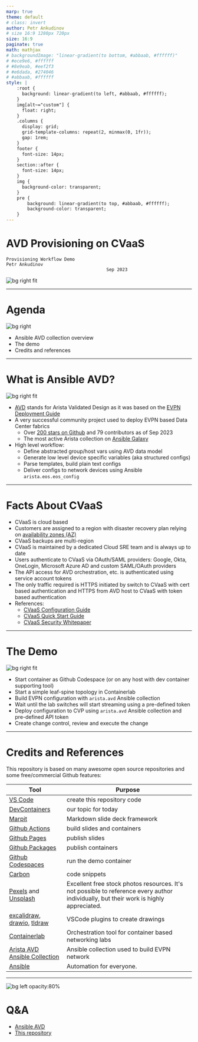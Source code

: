 ```yaml
---
marp: true
theme: default
# class: invert
author: Petr Ankudinov
# size 16:9 1280px 720px
size: 16:9
paginate: true
math: mathjax
# backgroundImage: "linear-gradient(to bottom, #abbaab, #ffffff)"
# #ece9e6, #ffffff
# #8e9eab, #eef2f3
# #e6dada, #274046
# #abbaab, #ffffff
style: |
    :root {
      background: linear-gradient(to left, #abbaab, #ffffff);
    }
    img[alt~="custom"] {
      float: right;
    }
    .columns {
      display: grid;
      grid-template-columns: repeat(2, minmax(0, 1fr));
      gap: 1rem;
    }
    footer {
      font-size: 14px;
    }
    section::after {
      font-size: 14px;
    }
    img {
      background-color: transparent;
    }
    pre {
        background: linear-gradient(to top, #abbaab, #ffffff);
        background-color: transparent;
    }
---
```


# AVD Provisioning on CVaaS

<!-- Do not add page number on this slide -->
<!--
_paginate: false
-->

```text
Provisioning Workflow Demo
Petr Ankudinov
                                      Sep 2023
```

![bg right fit](img/avd-logo.webp)

---

# Agenda

<style scoped>section {font-size: 22px;}</style>

![bg right ](img/pexels-suzy-hazelwood-1226398.jpg)

- Ansible AVD collection overview
- The demo
- Credits and references

---

# What is Ansible AVD?

<style scoped>section {font-size: 20px;}</style>

![bg right fit](img/provisioning-building-blocks.png)

- [AVD](https://avd.arista.com/) stands for Arista Validated Design as it was based on the [EVPN Deployment Guide](https://www.arista.com/custom_data/downloads/?f=/support/download/DesignGuides/EVPN_Deployment_Guide.pdf)
- A very successful community project used to deploy EVPN based Data Center fabrics
  - Over [200 stars on Github](https://github.com/aristanetworks/ansible-avd) and 79 contributors as of Sep 2023
  - The most active Arista collection on [Ansible Galaxy](https://galaxy.ansible.com/arista/avd)
- High level workflow:
  - Define abstracted group/host vars using AVD data model
  - Generate low level device specific variables (aka structured configs)
  - Parse templates, build plain text configs
  - Deliver configs to network devices using Ansible `arista.eos.eos_config`

---

# Facts About CVaaS

<style scoped>section {font-size: 22px;}</style>

- CVaaS is cloud based
- Customers are assigned to a region with disaster recovery plan relying on [availability zones (AZ)](https://cloud.google.com/compute/docs/regions-zones)
- CVaaS backups are multi-region
- CVaaS is maintained by a dedicated Cloud SRE team and is always up to date
- Users authenticate to CVaaS via OAuth/SAML providers: Google, Okta, OneLogin, Microsoft Azure AD and custom SAML/OAuth providers
- The API access for AVD orchestration, etc. is authenticated using service account tokens
- The only traffic required is HTTPS initiated by switch to CVaaS with cert based authentication and HTTPS from AVD host to CVaaS with token based authentication
- References:
  - [CVaaS Configuration Guide](https://www.arista.com/en/cg-cv/cv-cloudvision-as-a-service)
  - [CVaaS Quick Start Guide](https://www.arista.com/assets/data/pdf/qsg/qsg-books/QS_CloudVision_as_a_Service.pdf)
  - [CVaaS Security Whitepaper](https://www.arista.com/assets/data/pdf/Whitepapers/CloudVision-as-a-service-security-Whitepaper.pdf)

---

# The Demo

<style scoped>section {font-size: 20px;}</style>

![bg right fit](img/demo-setup.png)

- Start container as Github Codespace (or on any host with dev container supporting tool)
- Start a simple leaf-spine topology in Containerlab
- Build EVPN configuration with `arista.avd` Ansible collection
- Wait until the lab switches will start streaming using a pre-defined token
- Deploy configuration to CVP using `arista.avd` Ansible collection and pre-defined API token
- Create change control, review and execute the change

---

# Credits and References

<style scoped>section {font-size: 12px;}</style>

This repository is based on many awesome open source repositories and some free/commercial Github features:

Tool | Purpose
-----|------------
[VS Code](https://code.visualstudio.com/) | create this repository code
[DevContainers](https://code.visualstudio.com/docs/remote/containers) | our topic for today
[Marpit](https://marp.app/) | Markdown slide deck framework
[Github Actions](https://github.com/features/actions) | build slides and containers
[Github Pages](https://pages.github.com/) | publish slides
[Github Packages](https://github.com/features/packages) | publish containers
[Github Codespaces](https://github.com/features/codespaces) | run the demo container
[Carbon](https://carbon.now.sh/) | code snippets
[Pexels](https://www.pexels.com/) and [Unsplash](https://unsplash.com/) | Excellent free stock photos resources. It's not possible to reference every author individually, but their work is highly appreciated.
[excalidraw](https://github.com/excalidraw/excalidraw), [drawio](https://github.com/jgraph/drawio), [tldraw](https://github.com/tldraw/tldraw) | VSCode plugins to create drawings
[Containerlab](https://containerlab.dev) | Orchestration tool for container based networking labs
[Arista AVD Ansible Collection](https://avd.arista.com/4.3/index.html) | Ansible collection used to build EVPN network
[Ansible](https://www.ansible.com) | Automation for everyone.

---

<style scoped>section {font-size: 45px;}</style>

![bg left opacity:80%](img/pexels-ann-h-7186206.jpg)

# Q&A

- [Ansible AVD](https://avd.arista.com/)
- [This repository](https://github.com/arista-netdevops-community/avd-cvaas-demo)
